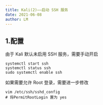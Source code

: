 ```yaml
---
title: Kali(2)——启动 SSH 服务
date: 2021-06-08
author: LM
---
```


## 1.配置

由于 Kali 默认未启用 SSH 服务，需要手动开启

```
systemctl start ssh
systemctl status ssh
sudo systemctl enable ssh
```

如果需要允许 Root 登录，需要进一步修改

```
vim /etc/ssh/sshd_config
# 将PermitRootLogin 置为 yes
```

